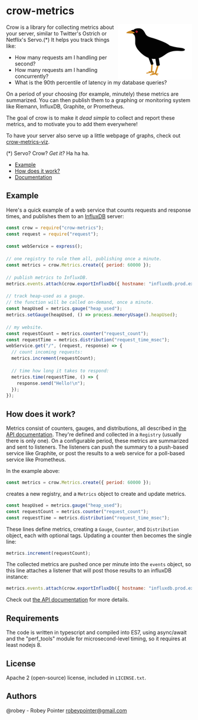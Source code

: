 # crow-metrics

<img src="docs/crow-small.png" align="right">

Crow is a library for collecting metrics about your server, similar to Twitter's Ostrich or Netflix's Servo.(\*) It helps you track things like:

  - How many requests am I handling per second?
  - How many requests am I handling concurrently?
  - What is the 90th percentile of latency in my database queries?

On a period of your choosing (for example, minutely) these metrics are summarized. You can then publish them to a graphing or monitoring system like Riemann, InfluxDB, Graphite, or Prometheus.

The goal of crow is to make it *dead simple* to collect and report these metrics, and to motivate you to add them everywhere!

To have your server also serve up a little webpage of graphs, check out [crow-metrics-viz](https://www.npmjs.com/package/crow-metrics-viz).

(\*) Servo? Crow? _Get it?_ Ha ha ha.

- [Example](#example)
- [How does it work?](#how-does-it-work)
- [Documentation](docs/manual.md)


## Example

Here's a quick example of a web service that counts requests and response times, and publishes them to an [InfluxDB](http://influxdb.com/) server:

```javascript
const crow = require("crow-metrics");
const request = require("request");

const webService = express();

// one registry to rule them all, publishing once a minute.
const metrics = crow.Metrics.create({ period: 60000 });

// publish metrics to InfluxDB.
metrics.events.attach(crow.exportInfluxDb({ hostname: "influxdb.prod.example.com:8086", database: "prod" }));

// track heap-used as a gauge.
// the function will be called on-demand, once a minute.
const heapUsed = metrics.gauge("heap_used");
metrics.setGauge(heapUsed, () => process.memoryUsage().heapUsed);

// my website.
const requestCount = metrics.counter("request_count");
const requestTime = metrics.distribution("request_time_msec");
webService.get("/", (request, response) => {
  // count incoming requests:
  metrics.increment(requestCount);

  // time how long it takes to respond:
  metrics.time(requestTime, () => {
    response.send("Hello!\n");
  });
});
```


## How does it work?

Metrics consist of counters, gauges, and distributions, all described in [the API documentation](./docs/manual.md). They're defined and collected in a `Registry` (usually there is only one). On a configurable period, these metrics are summarized and sent to listeners. The listeners can push the summary to a push-based service like Graphite, or post the results to a web service for a poll-based service like Prometheus.

In the example above:

```javascript
const metrics = crow.Metrics.create({ period: 60000 });
```

creates a new registry, and a `Metrics` object to create and update metrics.

```javascript
const heapUsed = metrics.gauge("heap_used");
const requestCount = metrics.counter("request_count");
const requestTime = metrics.distribution("request_time_msec");
```

These lines define metrics, creating a `Gauge`, `Counter`, and `Distribution` object, each with optional tags. Updating a counter then becomes the single line:

```javascript
metrics.increment(requestCount);
```

The collected metrics are pushed once per minute into the `events` object, so this line attaches a listener that will post those results to an influxDB instance:

```javascript
metrics.events.attach(crow.exportInfluxDb({ hostname: "influxdb.prod.example.com:8086", database: "prod" }));
```

Check out [the API documentation](./docs/manual.md) for more details.


## Requirements

The code is written in typescript and compiled into ES7, using async/await and the "perf_tools" module for microsecond-level timing, so it requires at least nodejs 8.


## License

Apache 2 (open-source) license, included in `LICENSE.txt`.


## Authors

@robey - Robey Pointer <robeypointer@gmail.com>
